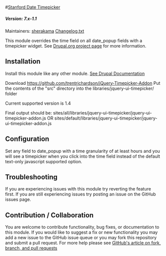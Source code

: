 #[Stanford Date Timepicker](https://github.com/SU-SWS/stanford_date_timepicker)
##### Version: 7.x-1.1

Maintainers: [sherakama](https://github.com/sherakama)
[Changelog.txt](CHANGELOG.txt)

This module overrides the time field on all date_popup fields with a timepicker widget. See [Drupal.org project page](https://www.drupal.org/project/stanford_date_timepicker) for more information.


Installation
---

Install this module like any other module. [See Drupal Documentation](https://drupal.org/documentation/install/modules-themes/modules-7)

Download
https://github.com/trentrichardson/jQuery-Timepicker-Addon
Put the contents of the "src" directory into the libraries/jquery-ui-timepicker/ folder

Current supported version is 1.4

Final output should be:
sites/all/libraries/jquery-ui-timepicker/jquery-ui-timepicker-addon.js
OR
sites/default/libraries/jquery-ui-timepicker/jquery-ui-timepicker-addon.js


Configuration
---

Set any field to date_popup with a time granularity of at least hours and you will see a timepicker when you click into the time field instead of the default text-only javascript supported option.

Troubleshooting
---

If you are experiencing issues with this module try reverting the feature first. If you are still experiencing issues try posting an issue on the GitHub issues page.

Contribution / Collaboration
---

You are welcome to contribute functionality, bug fixes, or documentation to this module. If you would like to suggest a fix or new functionality you may add a new issue to the GitHub issue queue or you may fork this repository and submit a pull request. For more help please see [GitHub's article on fork, branch, and pull requests](https://help.github.com/articles/using-pull-requests)
